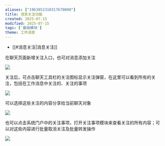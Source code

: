 ```yaml
---
aliases: ["1963852310317670000"]
title: 消息关注功能
created: 2025-07-15
modified: 2025-07-15
tags: ['基础模块']
theme: 工作消息
---
```


- [[#消息关注|消息关注]]

在聊天页面新增关注入口，也可对消息添加关注

![](https://myhelpdoc.oss-cn-heyuan.aliyuncs.com/mdimages/1f8a3aa84fbdb0040d1911b45cafcfec.jpg)

关注后，可点击聊天工具栏的关注图标显示关注弹窗，在这里可以看到所有的关注，包括在工作消息中关注的、关注的事项

![](https://myhelpdoc.oss-cn-heyuan.aliyuncs.com/mdimages/08de5e201bb1cb0f65a9e4a1b514c978.jpg)

可以选择这些关注的内容分享给当前聊天对象

![](https://myhelpdoc.oss-cn-heyuan.aliyuncs.com/mdimages/077ca167fe1c43d6357557ffb44d74b0.jpg)

也可以点击系统门户中的关注事项，打开关注事项模块来查看关注的所有内容；可以对这些内容进行批量取消关注及批量转发操作

![](https://myhelpdoc.oss-cn-heyuan.aliyuncs.com/mdimages/2e588b2e182d9fd327926281d32eb5a1.jpg)

